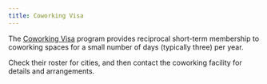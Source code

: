 ```yaml
---
title: Coworking Visa
---
```

The [Coworking Visa](http://coworking.com/visa-overview/) program
provides reciprocal short-term membership to coworking spaces for
a small number of days (typically three) per year.

Check their roster for cities, and then contact the coworking facility
for details and arrangements.
